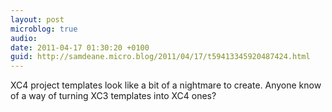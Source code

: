 ```yaml
---
layout: post
microblog: true
audio: 
date: 2011-04-17 01:30:20 +0100
guid: http://samdeane.micro.blog/2011/04/17/t59413345920487424.html
---
```

XC4 project templates look like a bit of a nightmare to create. Anyone know of a way of turning XC3 templates into XC4 ones?

